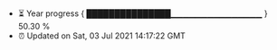 - ⏳ Year progress { ███████████████▁▁▁▁▁▁▁▁▁▁▁▁▁▁▁ } 50.30 %
- ⏰ Updated on Sat, 03 Jul 2021 14:17:22 GMT

